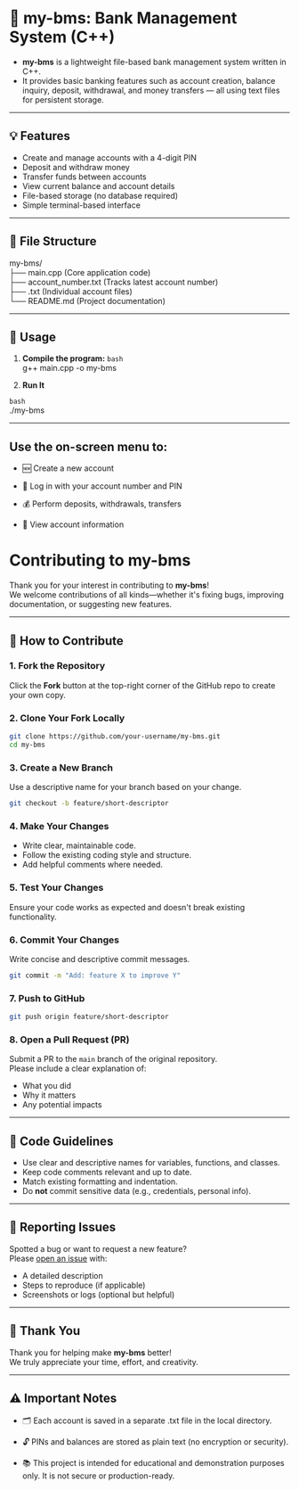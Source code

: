 # 🏦 my-bms: Bank Management System (C++)

- **my-bms** is a lightweight file-based bank management system written in C++. 
- It provides basic banking features such as account creation, balance inquiry, deposit, withdrawal, and money transfers — all using text files for persistent storage.

---

## 💡 Features

- Create and manage accounts with a 4-digit PIN
- Deposit and withdraw money
- Transfer funds between accounts
- View current balance and account details
- File-based storage (no database required)
- Simple terminal-based interface

---

## 🧾 File Structure

my-bms/  
├── main.cpp  (Core application code)  
├── account_number.txt (Tracks latest account number)  
├── <accountNumber>.txt (Individual account files)  
└── README.md (Project documentation)  


---

## 🚀 Usage

1. **Compile the program:**
   ```bash```  
   g++ main.cpp -o my-bms

2. **Run It**

```bash```  
./my-bms


---
## Use the on-screen menu to:

- 🆕 Create a new account

- 🔐 Log in with your account number and PIN

- 💰 Perform deposits, withdrawals, transfers

- 📄 View account information

# Contributing to **my-bms**

Thank you for your interest in contributing to **my-bms**!  
We welcome contributions of all kinds—whether it's fixing bugs, improving documentation, or suggesting new features.

---

## 🚀 How to Contribute

### 1. Fork the Repository  
Click the **Fork** button at the top-right corner of the GitHub repo to create your own copy.

### 2. Clone Your Fork Locally  
```bash
git clone https://github.com/your-username/my-bms.git
cd my-bms
```

### 3. Create a New Branch  
Use a descriptive name for your branch based on your change.

```bash
git checkout -b feature/short-descriptor
```

### 4. Make Your Changes  
- Write clear, maintainable code.  
- Follow the existing coding style and structure.  
- Add helpful comments where needed.

### 5. Test Your Changes  
Ensure your code works as expected and doesn't break existing functionality.

### 6. Commit Your Changes  
Write concise and descriptive commit messages.

```bash
git commit -m "Add: feature X to improve Y"
```

### 7. Push to GitHub  
```bash
git push origin feature/short-descriptor
```

### 8. Open a Pull Request (PR)  
Submit a PR to the `main` branch of the original repository.  
Please include a clear explanation of:
- What you did  
- Why it matters  
- Any potential impacts

---

## 📌 Code Guidelines

- Use clear and descriptive names for variables, functions, and classes.  
- Keep code comments relevant and up to date.  
- Match existing formatting and indentation.  
- Do **not** commit sensitive data (e.g., credentials, personal info).

---

## 🐛 Reporting Issues

Spotted a bug or want to request a new feature?  
Please [open an issue](https://github.com/Endlessodds/my-bms/issues) with:
- A detailed description  
- Steps to reproduce (if applicable)  
- Screenshots or logs (optional but helpful)


---

## 🙌 Thank You

Thank you for helping make **my-bms** better!  
We truly appreciate your time, effort, and creativity.



---
## ⚠️ Important Notes
- 🗂️ Each account is saved in a separate .txt file in the local directory.

- 🔓 PINs and balances are stored as plain text (no encryption or security).

- 📚 This project is intended for educational and demonstration purposes only. It is not secure or production-ready.












